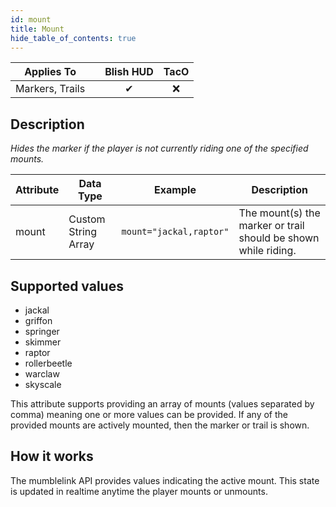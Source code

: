 ```yaml
---
id: mount
title: Mount
hide_table_of_contents: true
---
```


| Applies To | | Blish HUD | TacO |
|-|-|-|-|
| <center>Markers, Trails</center> | | <center>✔</center> | <center>❌</center> |

## Description

*Hides the marker if the player is not currently riding one of the specified mounts.*

| Attribute | Data Type | Example | Description |
|-|-|-|-|
| mount | Custom String Array | `mount="jackal,raptor"` | The mount(s) the marker or trail should be shown while riding. |

## Supported values

- jackal
- griffon
- springer
- skimmer
- raptor
- rollerbeetle
- warclaw
- skyscale

This attribute supports providing an array of mounts (values separated by comma) meaning one or more values can be provided.  If any of the provided mounts are actively mounted, then the marker or trail is shown.

## How it works

The mumblelink API provides values indicating the active mount.  This state is updated in realtime anytime the player mounts or unmounts.